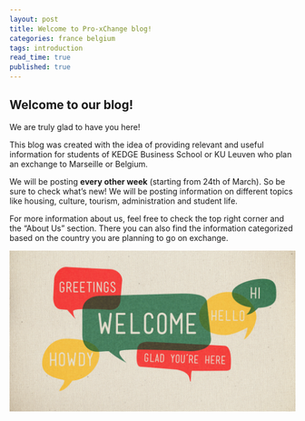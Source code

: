 ```yaml
---
layout: post
title: Welcome to Pro-xChange blog!
categories: france belgium
tags: introduction
read_time: true
published: true
---
```

## Welcome to our blog!

We are truly glad to have you here!

This blog was created with the idea of providing relevant and useful information for students of KEDGE Business School or KU Leuven who plan an exchange to Marseille or Belgium.

We will be posting **every other week** (starting from 24th of March). So be sure to check what’s new! We will be posting information on different topics like housing, culture, tourism, administration and student life.

For more information about us, feel free to check the top right corner and the “About Us” section. There you can also find the information categorized based on the country you are planning to go on exchange. 


![Welcome image](/assets/images/welcome.jpg)
